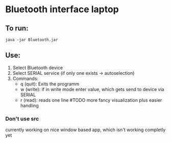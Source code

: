 # Bluetooth interface laptop

## To run:

	java -jar Bluetooth.jar 

## Use:

1. Select Bluetooth device
2. Select SERIAL service (if only one exists -> autoselection)
3. Commands:
	- q (quit):	Exits the programm
	- w (write):	if in write mode enter value, which gets send to device via SERIAL
	- r (read):	reads one line #TODO more fancy visualization plus easier handling

### Don't use src

currently working on nice window based app, which isn't working completly yet

